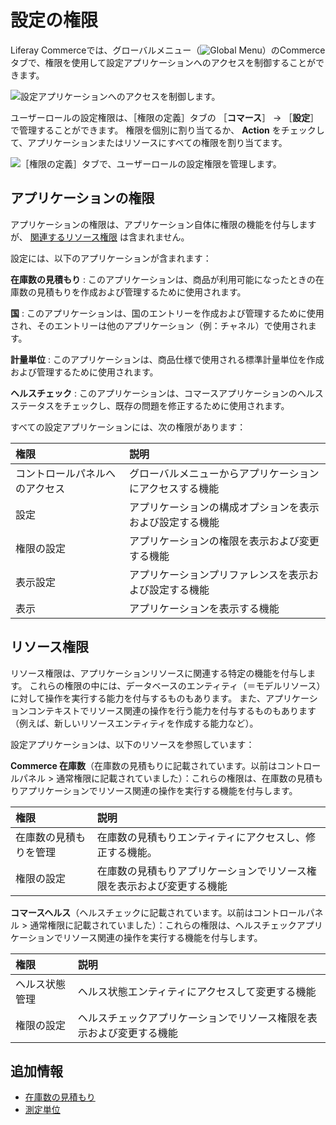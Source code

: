 # 設定の権限

Liferay Commerceでは、グローバルメニュー（![Global Menu](../../images/icon-applications-menu.png)）のCommerceタブで、権限を使用して設定アプリケーションへのアクセスを制御することができます。

![設定アプリケーションへのアクセスを制御します。](./settings-permissions/images/01.png)

ユーザーロールの設定権限は、［権限の定義］タブの ［**コマース**］ &rarr; ［**設定**］ で管理することができます。 権限を個別に割り当てるか、 **Action** をチェックして、アプリケーションまたはリソースにすべての権限を割り当てます。

![［権限の定義］タブで、ユーザーロールの設定権限を管理します。](./settings-permissions/images/02.png)

<a name="application-permissions" />

## アプリケーションの権限

アプリケーションの権限は、アプリケーション自体に権限の機能を付与しますが、 [関連するリソース権限](#resource-permissions) は含まれません。

設定には、以下のアプリケーションが含まれます：

**在庫数の見積もり** : このアプリケーションは、商品が利用可能になったときの在庫数の見積もりを作成および管理するために使用されます。

**国** : このアプリケーションは、国のエントリーを作成および管理するために使用され、そのエントリーは他のアプリケーション（例：チャネル）で使用されます。

**計量単位** : このアプリケーションは、商品仕様で使用される標準計量単位を作成および管理するために使用されます。

**ヘルスチェック** : このアプリケーションは、コマースアプリケーションのヘルスステータスをチェックし、既存の問題を修正するために使用されます。

すべての設定アプリケーションには、次の権限があります：

| 権限              | 説明                           |
| :--- | :--- |
| コントロールパネルへのアクセス | グローバルメニューからアプリケーションにアクセスする機能 |
| 設定              | アプリケーションの構成オプションを表示および設定する機能 |
| 権限の設定           | アプリケーションの権限を表示および変更する機能      |
| 表示設定            | アプリケーションプリファレンスを表示および設定する機能  |
| 表示              | アプリケーションを表示する機能              |

<a name="resource-permissions" />

## リソース権限

リソース権限は、アプリケーションリソースに関連する特定の機能を付与します。 これらの権限の中には、データベースのエンティティ（＝モデルリソース）に対して操作を実行する能力を付与するものもあります。 また、アプリケーションコンテキストでリソース関連の操作を行う能力を付与するものもあります（例えば、新しいリソースエンティティを作成する能力など）。

設定アプリケーションは、以下のリソースを参照しています：

**Commerce 在庫数**（在庫数の見積もりに記載されています。以前はコントロールパネル > 通常権限に記載されていました）：これらの権限は、在庫数の見積もりアプリケーションでリソース関連の操作を実行する機能を付与します。

| 権限          | 説明                                  |
| :--- | :--- |
| 在庫数の見積もりを管理 | 在庫数の見積もりエンティティにアクセスし、修正する機能。        |
| 権限の設定       | 在庫数の見積もりアプリケーションでリソース権限を表示および変更する機能 |

**コマースヘルス**（ヘルスチェックに記載されています。以前はコントロールパネル > 通常権限に記載されていました）：これらの権限は、ヘルスチェックアプリケーションでリソース関連の操作を実行する機能を付与します。

| 権限      | 説明                                 |
| :--- | :--- |
| ヘルス状態管理 | ヘルス状態エンティティにアクセスして変更する機能           |
| 権限の設定   | ヘルスチェックアプリケーションでリソース権限を表示および変更する機能 |

<a name="additional-information" />

## 追加情報

* [在庫数の見積もり](../../product-management/managing-inventory/availability-estimates.md)
* [測定単位](../../store-administration/configuring-shipping-methods/measurement-units.md)
